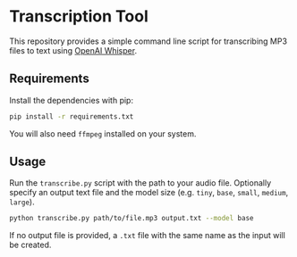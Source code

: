 # Transcription Tool

This repository provides a simple command line script for transcribing MP3 files to text using [OpenAI Whisper](https://github.com/openai/whisper).

## Requirements

Install the dependencies with pip:

```bash
pip install -r requirements.txt
```

You will also need `ffmpeg` installed on your system.

## Usage

Run the `transcribe.py` script with the path to your audio file. Optionally specify an output text file and the model size (e.g. `tiny`, `base`, `small`, `medium`, `large`).

```bash
python transcribe.py path/to/file.mp3 output.txt --model base
```

If no output file is provided, a `.txt` file with the same name as the input will be created.

